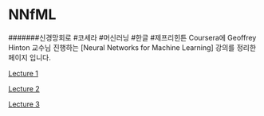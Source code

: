 # NNfML
#######신경망회로 #코세라 #머신러닝 #한글 #제프리힌튼
Coursera에 Geoffrey Hinton 교수님 진행하는 [Neural Networks for Machine Learning] 강의를 정리한 페이지 입니다.

<a href="https://github.com/notyetend/NMfML/blob/master/Neural%20Networks%20-%20Lecture1.ipynb">Lecture 1</a>

<a href="https://github.com/notyetend/NMfML/blob/master/Neural%20Networks%20-%20Lecture2.ipynb">Lecture 2</a>

<a href="https://github.com/notyetend/NNfML/blob/master/Neural%20Networks%20-%20Lecture3.ipynb">Lecture 3</a>


